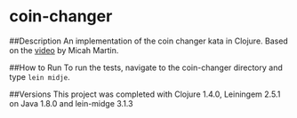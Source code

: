 # coin-changer

##Description
An implementation of the coin changer kata in Clojure. Based on the [video]() by Micah Martin.

##How to Run
To run the tests, navigate to the coin-changer directory and type `lein midje`.

##Versions
This project was completed with Clojure 1.4.0, Leiningem 2.5.1 on Java 1.8.0 and lein-midge 3.1.3
